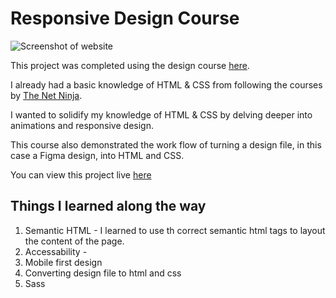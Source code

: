 # Responsive Design Course

![Screenshot of website](https://user-images.githubusercontent.com/122611045/212340091-129a7e1e-6c9b-4e18-9bd7-e0ab4e8fecb5.png?raw=true)

This project was completed using the design course [here](https://www.youtube.com/watch?v=gXLjWRteuWI&t=1057s).

I already had a basic knowledge of HTML & CSS from following the courses by [The Net Ninja](https://netninja.dev/).

I wanted to solidify my knowledge of HTML & CSS by delving deeper into animations and responsive design.

This course also demonstrated the work flow of turning a design file, in this case a Figma design, into HTML and CSS.

You can view this project live [here](https://lukewarddev.github.io/Responsive-Design-Course/)

## Things I learned along the way

1. Semantic HTML - I learned to use th correct semantic html tags to layout the content of the page.
2. Accessability - 
3. Mobile first design
4. Converting design file to html and css
5. Sass
